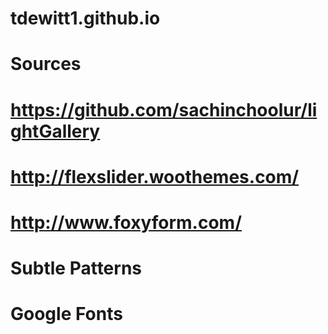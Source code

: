 # tdewitt1.github.io

# Sources

# https://github.com/sachinchoolur/lightGallery

# http://flexslider.woothemes.com/

# http://www.foxyform.com/

# Subtle Patterns

# Google Fonts